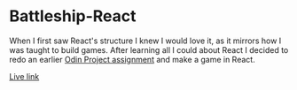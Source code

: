 # Battleship-React
When I first saw React's structure I knew I would love it, as it mirrors how I was taught to build games.
After learning all I could about React I decided to redo an earlier [Odin Project assignment](https://www.theodinproject.com/lessons/node-path-javascript-battleship) and make a game in React.

[Live link](https://velvety-moxie-6a1467.netlify.app/)